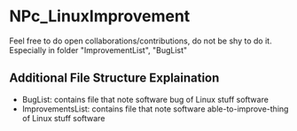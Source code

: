 # NPc_LinuxImprovement
Feel free to do open collaborations/contributions, do not be shy to do it. Especially in folder "ImprovementList", "BugList"

## Additional File Structure Explaination
- BugList: contains file that note software bug of Linux stuff software
- ImprovementsList: contains file that note software able-to-improve-thing of Linux stuff software
